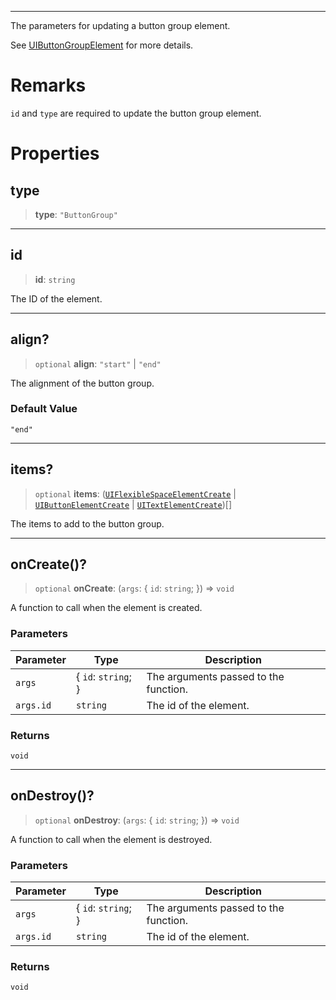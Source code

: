 ***

The parameters for updating a button group element.

See [UIButtonGroupElement](UIButtonGroupElement.md) for more details.

# Remarks

`id` and `type` are required to update the button group element.

# Properties

## type

> **type**: `"ButtonGroup"`

***

## id

> **id**: `string`

The ID of the element.

***

## align?

> `optional` **align**: `"start"` | `"end"`

The alignment of the button group.

### Default Value

`"end"`

***

## items?

> `optional` **items**: ([`UIFlexibleSpaceElementCreate`](UIFlexibleSpaceElementCreate.md) | [`UIButtonElementCreate`](UIButtonElementCreate.md) | [`UITextElementCreate`](UITextElementCreate.md))\[]

The items to add to the button group.

***

## onCreate()?

> `optional` **onCreate**: (`args`: \{ `id`: `string`; }) => `void`

A function to call when the element is created.

### Parameters

| Parameter | Type                 | Description                           |
| --------- | -------------------- | ------------------------------------- |
| `args`    | \{ `id`: `string`; } | The arguments passed to the function. |
| `args.id` | `string`             | The id of the element.                |

### Returns

`void`

***

## onDestroy()?

> `optional` **onDestroy**: (`args`: \{ `id`: `string`; }) => `void`

A function to call when the element is destroyed.

### Parameters

| Parameter | Type                 | Description                           |
| --------- | -------------------- | ------------------------------------- |
| `args`    | \{ `id`: `string`; } | The arguments passed to the function. |
| `args.id` | `string`             | The id of the element.                |

### Returns

`void`
